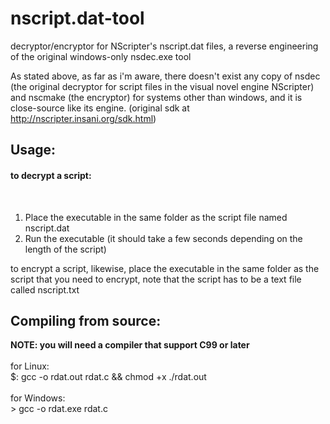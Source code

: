 # nscript.dat-tool
decryptor/encryptor for NScripter's nscript.dat files, a reverse engineering of the original windows-only nsdec.exe tool

As stated above, as far as i'm aware, there doesn't exist any copy of nsdec (the original decryptor for script files in the visual novel engine NScripter) and nscmake (the encryptor) for systems other than windows, and it is close-source like its engine. (original sdk at http://nscripter.insani.org/sdk.html)<br>

<h2>Usage:</h2>
  <h4>to decrypt a script:</h4><br>
  <ol>
    <li>Place the executable in the same folder as the script file named nscript.dat</li>
    <li>Run the executable (it should take a few seconds depending on the length of the script)</li>
   </ol>
  to encrypt a script, likewise, place the executable in the same folder as the script that you need to encrypt, note that the script has to be a text file called nscript.txt
  
 
<h2>Compiling from source:</h2>
  <b>NOTE: you will need a compiler that support C99 or later</b> <br><br>
  for Linux:<br>
  $: gcc -o rdat.out rdat.c && chmod +x ./rdat.out <br><br>
  for Windows:<br>
  > gcc -o rdat.exe rdat.c <br>
 
